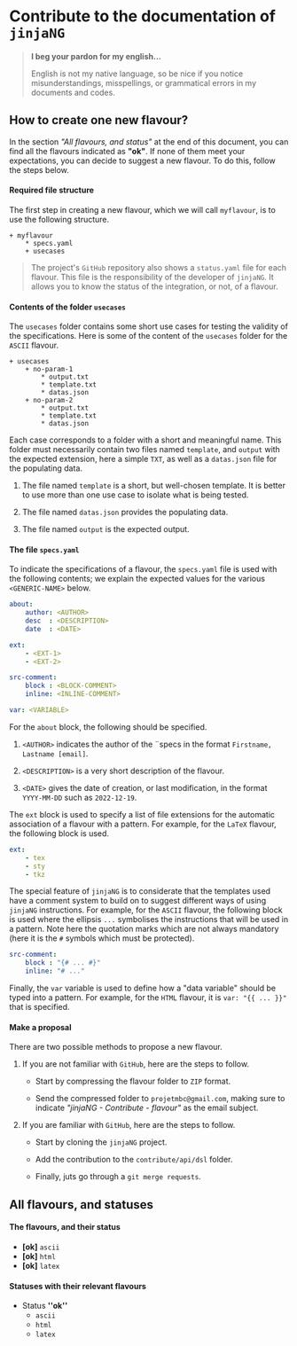 Contribute to the documentation of `jinjaNG`
============================================

> **I beg your pardon for my english...**
>
> English is not my native language, so be nice if you notice misunderstandings, misspellings, or grammatical errors in my documents and codes.


How to create one new flavour?
------------------------------

In the section *"All flavours, and status"* at the end of this document, you can find all the flavours indicated as **"ok"**. If none of them meet your expectations, you can decide to suggest a new flavour. To do this, follow the steps below.


#### Required file structure

The first step in creating a new flavour, which we will call `myflavour`, is to use the following structure.

~~~
+ myflavour
    * specs.yaml
    + usecases
~~~


> The project's `GitHub` repository also shows a `status.yaml` file for each flavour. This file is the responsibility of the developer of `jinjaNG`. It allows you to know the status of the integration, or not, of a flavour.

#### Contents of the folder `usecases`

The `usecases` folder contains some short use cases for testing the validity of the specifications. Here is some of the content of the `usecases` folder for the `ASCII` flavour.

~~~
+ usecases
    + no-param-1
        * output.txt
        * template.txt
        * datas.json
    + no-param-2
        * output.txt
        * template.txt
        * datas.json
~~~

Each case corresponds to a folder with a short and meaningful name. This folder must necessarily contain two files named `template`, and `output` with the expected extension, here a simple `TXT`, as well as a `datas.json` file for the populating data.

  1. The file named `template` is a short, but well-chosen template. It is better to use more than one use case to isolate what is being tested.

  1. The file named `datas.json` provides the populating data.

  1. The file named `output` is the expected output.


#### The file `specs.yaml`

To indicate the specifications of a flavour, the `specs.yaml` file is used with the following contents; we explain the expected values for the various `<GENERIC-NAME>` below.

~~~yaml
about:
    author: <AUTHOR>
    desc  : <DESCRIPTION>
    date  : <DATE>

ext:
    - <EXT-1>
    - <EXT-2>

src-comment:
    block : <BLOCK-COMMENT>
    inline: <INLINE-COMMENT>

var: <VARIABLE>
~~~

For the `about` block, the following should be specified.

  1. `<AUTHOR>` indicates the author of the ¨specs in the format `Firstname, Lastname [email]`.

  1. `<DESCRIPTION>` is a very short description of the flavour.

  1. `<DATE>` gives the date of creation, or last modification, in the format `YYYY-MM-DD` such as `2022-12-19`.

The `ext` block is used to specify a list of file extensions for the automatic association of a flavour with a pattern. For example, for the `LaTeX` flavour, the following block is used.

~~~yaml
ext:
    - tex
    - sty
    - tkz
~~~

The special feature of `jinjaNG` is to considerate that the templates used have a comment system to build on to suggest different ways of using `jinjaNG` instructions. For example, for the `ASCII` flavour, the following block is used where the ellipsis `...` symbolises the instructions that will be used in a pattern. Note here the quotation marks which are not always mandatory (here it is the `#` symbols which must be protected).

~~~yaml
src-comment:
    block : "{# ... #}"
    inline: "# ..."
~~~

Finally, the `var` variable is used to define how a "data variable" should be typed into a pattern. For example, for the `HTML` flavour, it is `var: "{{ ... }}"` that is specified.


#### Make a proposal

There are two possible methods to propose a new flavour.

  1. If you are not familiar with `GitHub`, here are the steps to follow.

      * Start by compressing the flavour folder to `ZIP` format.

      * Send the compressed folder to `projetmbc@gmail.com`, making sure to indicate *"jinjaNG - Contribute - flavour"* as the email subject.

  1. If you are familiar with `GitHub`, here are the steps to follow.

      * Start by cloning the `jinjaNG` project.

      * Add the contribution to the `contribute/api/dsl` folder.

      * Finally, juts go through a `git merge requests`.



All flavours, and statuses
-------------------------

#### The flavours, and their status

<!-- LIST OF FLAVOURS AND THEIR STATUS - AUTO - START -->

  * **[ok]** `ascii`
  * **[ok]** `html`
  * **[ok]** `latex`

<!-- LIST OF FLAVOURS AND THEIR STATUS - AUTO - END -->


#### Statuses with their relevant flavours

<!-- LIST OF STATUSES WITH THE RELEVANT FLAVOURS - AUTO - START -->

  * Status **''ok''**
    + `ascii`
    + `html`
    + `latex`

<!-- LIST OF STATUSES WITH THE RELEVANT FLAVOURS - AUTO - END -->












